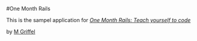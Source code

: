 #One Month Rails

This is the sampel application for
[*One Month Rails: Teach yourself to code*](http://onemonthrails.com/)

by [M Griffel](http://mattangriffel.com/)

